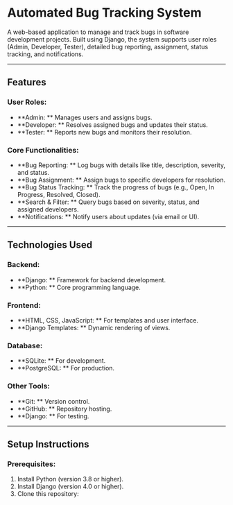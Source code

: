 # Automated Bug Tracking System

A web-based application to manage and track bugs in software development projects. Built using Django, the system supports user roles (Admin, Developer, Tester), detailed bug reporting, assignment, status tracking, and notifications.

---

## Features

### User Roles:
- **Admin: ** Manages users and assigns bugs.
- **Developer: ** Resolves assigned bugs and updates their status.
- **Tester: ** Reports new bugs and monitors their resolution.

### Core Functionalities:
- **Bug Reporting: ** Log bugs with details like title, description, severity, and status.
- **Bug Assignment: ** Assign bugs to specific developers for resolution.
- **Bug Status Tracking: ** Track the progress of bugs (e.g., Open, In Progress, Resolved, Closed).
- **Search & Filter: ** Query bugs based on severity, status, and assigned developers.
- **Notifications: ** Notify users about updates (via email or UI).

---

## Technologies Used

### Backend:
- **Django: ** Framework for backend development.
- **Python: ** Core programming language.

### Frontend:
- **HTML, CSS, JavaScript: ** For templates and user interface.
- **Django Templates: ** Dynamic rendering of views.

### Database:
- **SQLite: ** For development.
- **PostgreSQL: ** For production.

### Other Tools:
- **Git: ** Version control.
- **GitHub: ** Repository hosting.
- **Django: ** For testing.

---

## Setup Instructions

### Prerequisites:
1. Install Python (version 3.8 or higher).
2. Install Django (version 4.0 or higher).
3. Clone this repository:
